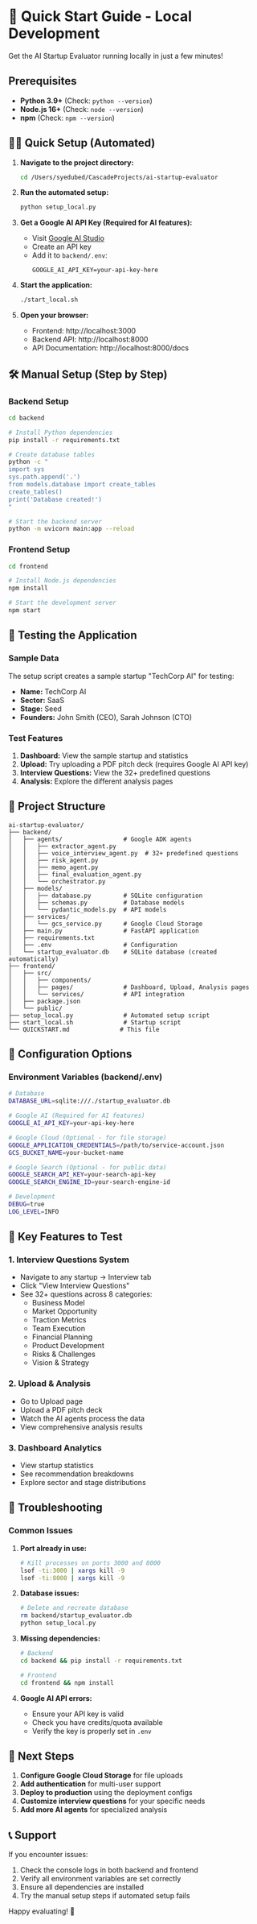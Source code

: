 # 🚀 Quick Start Guide - Local Development

Get the AI Startup Evaluator running locally in just a few minutes!

## Prerequisites

- **Python 3.9+** (Check: `python --version`)
- **Node.js 16+** (Check: `node --version`)
- **npm** (Check: `npm --version`)

## 🏃‍♂️ Quick Setup (Automated)

1. **Navigate to the project directory:**
   ```bash
   cd /Users/syedubed/CascadeProjects/ai-startup-evaluator
   ```

2. **Run the automated setup:**
   ```bash
   python setup_local.py
   ```

3. **Get a Google AI API Key (Required for AI features):**
   - Visit [Google AI Studio](https://aistudio.google.com/)
   - Create an API key
   - Add it to `backend/.env`:
     ```
     GOOGLE_AI_API_KEY=your-api-key-here
     ```

4. **Start the application:**
   ```bash
   ./start_local.sh
   ```

5. **Open your browser:**
   - Frontend: http://localhost:3000
   - Backend API: http://localhost:8000
   - API Documentation: http://localhost:8000/docs

## 🛠️ Manual Setup (Step by Step)

### Backend Setup

```bash
cd backend

# Install Python dependencies
pip install -r requirements.txt

# Create database tables
python -c "
import sys
sys.path.append('.')
from models.database import create_tables
create_tables()
print('Database created!')
"

# Start the backend server
python -m uvicorn main:app --reload
```

### Frontend Setup

```bash
cd frontend

# Install Node.js dependencies
npm install

# Start the development server
npm start
```

## 🧪 Testing the Application

### Sample Data
The setup script creates a sample startup "TechCorp AI" for testing:
- **Name:** TechCorp AI
- **Sector:** SaaS
- **Stage:** Seed
- **Founders:** John Smith (CEO), Sarah Johnson (CTO)

### Test Features
1. **Dashboard:** View the sample startup and statistics
2. **Upload:** Try uploading a PDF pitch deck (requires Google AI API key)
3. **Interview Questions:** View the 32+ predefined questions
4. **Analysis:** Explore the different analysis pages

## 📁 Project Structure

```
ai-startup-evaluator/
├── backend/
│   ├── agents/                 # Google ADK agents
│   │   ├── extractor_agent.py
│   │   ├── voice_interview_agent.py  # 32+ predefined questions
│   │   ├── risk_agent.py
│   │   ├── memo_agent.py
│   │   ├── final_evaluation_agent.py
│   │   └── orchestrator.py
│   ├── models/
│   │   ├── database.py         # SQLite configuration
│   │   ├── schemas.py          # Database models
│   │   └── pydantic_models.py  # API models
│   ├── services/
│   │   └── gcs_service.py      # Google Cloud Storage
│   ├── main.py                 # FastAPI application
│   ├── requirements.txt
│   ├── .env                    # Configuration
│   └── startup_evaluator.db    # SQLite database (created automatically)
├── frontend/
│   ├── src/
│   │   ├── components/
│   │   ├── pages/              # Dashboard, Upload, Analysis pages
│   │   └── services/           # API integration
│   ├── package.json
│   └── public/
├── setup_local.py              # Automated setup script
├── start_local.sh              # Startup script
└── QUICKSTART.md              # This file
```

## 🔧 Configuration Options

### Environment Variables (backend/.env)

```bash
# Database
DATABASE_URL=sqlite:///./startup_evaluator.db

# Google AI (Required for AI features)
GOOGLE_AI_API_KEY=your-api-key-here

# Google Cloud (Optional - for file storage)
GOOGLE_APPLICATION_CREDENTIALS=/path/to/service-account.json
GCS_BUCKET_NAME=your-bucket-name

# Google Search (Optional - for public data)
GOOGLE_SEARCH_API_KEY=your-search-api-key
GOOGLE_SEARCH_ENGINE_ID=your-search-engine-id

# Development
DEBUG=true
LOG_LEVEL=INFO
```

## 🎯 Key Features to Test

### 1. Interview Questions System
- Navigate to any startup → Interview tab
- Click "View Interview Questions"
- See 32+ questions across 8 categories:
  - Business Model
  - Market Opportunity
  - Traction Metrics
  - Team Execution
  - Financial Planning
  - Product Development
  - Risks & Challenges
  - Vision & Strategy

### 2. Upload & Analysis
- Go to Upload page
- Upload a PDF pitch deck
- Watch the AI agents process the data
- View comprehensive analysis results

### 3. Dashboard Analytics
- View startup statistics
- See recommendation breakdowns
- Explore sector and stage distributions

## 🐛 Troubleshooting

### Common Issues

1. **Port already in use:**
   ```bash
   # Kill processes on ports 3000 and 8000
   lsof -ti:3000 | xargs kill -9
   lsof -ti:8000 | xargs kill -9
   ```

2. **Database issues:**
   ```bash
   # Delete and recreate database
   rm backend/startup_evaluator.db
   python setup_local.py
   ```

3. **Missing dependencies:**
   ```bash
   # Backend
   cd backend && pip install -r requirements.txt
   
   # Frontend
   cd frontend && npm install
   ```

4. **Google AI API errors:**
   - Ensure your API key is valid
   - Check you have credits/quota available
   - Verify the key is properly set in `.env`

## 🚀 Next Steps

1. **Configure Google Cloud Storage** for file uploads
2. **Add authentication** for multi-user support
3. **Deploy to production** using the deployment configs
4. **Customize interview questions** for your specific needs
5. **Add more AI agents** for specialized analysis

## 📞 Support

If you encounter issues:
1. Check the console logs in both backend and frontend
2. Verify all environment variables are set correctly
3. Ensure all dependencies are installed
4. Try the manual setup steps if automated setup fails

Happy evaluating! 🎉
